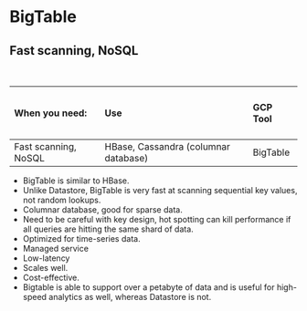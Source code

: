# BigTable

## Fast scanning, NoSQL

<br>

| <h4>When you need: </h4>| <h4>Use</h4> |<h4>GCP Tool</h4>|
|:-------------------------------|:-----------------|:----------------------|
| Fast scanning, NoSQL | HBase, Cassandra (columnar database) | BigTable | 


- BigTable is similar to HBase.
- Unlike Datastore, BigTable is very fast at scanning sequential key values, not random lookups.
- Columnar database, good for sparse data.
- Need to be careful with key design, hot spotting can kill performance if all queries are hitting the same shard of data.
- Optimized for time-series data.
- Managed service
- Low-latency
- Scales well.
- Cost-effective.
- Bigtable is able to support over a petabyte of data and is useful for high-speed analytics as well, whereas Datastore is not.